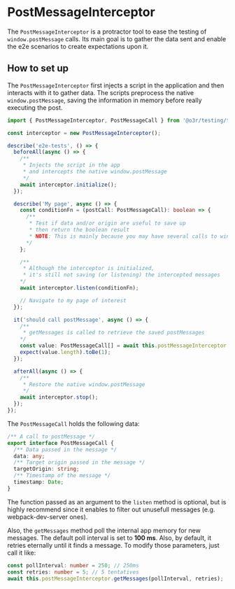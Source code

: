 # PostMessageInterceptor

The ``PostMessageInterceptor`` is a protractor tool to ease the testing of ``window.postMessage`` calls. Its main goal is to gather the data sent and enable the e2e scenarios to create expectations upon it.

## How to set up

The ``PostMessageInterceptor`` first injects a script in the application and then interacts with it to gather data. The scripts preprocess the native ``window.postMessage``, saving the information in memory before really executing the post.

```typescript
import { PostMessageInterceptor, PostMessageCall } from '@o3r/testing/tools/protractor';

const interceptor = new PostMessageInterceptor();

describe('e2e-tests', () => {
  beforeAll(async () => {
    /**
     * Injects the script in the app
     * and intercepts the native window.postMessage
     */
    await interceptor.initialize();
  });

  describe('My page', async () => {
    const conditionFn = (postCall: PostMessageCall): boolean => {
      /**
       * Test if data and/or origin are useful to save up
       * then return the boolean result
       * NOTE: This is mainly because you may have several calls to window.postMessage that you simply don't care (e.g. webpack-dev-server uses the postMessage to tell the app to reload)
      */
    };

    /**
     * Although the interceptor is initialized,
     * it's still not saving (or listening) the intercepted messages
    */
    await interceptor.listen(conditionFn);

    // Navigate to my page of interest
  });

  it('should call postMessage', async () => {
    /**
     * getMessages is called to retrieve the saved postMessages
    */
    const value: PostMessageCall[] = await this.postMessageInterceptor.getMessages();
    expect(value.length).toBe(1);
  });

  afterAll(async () => {
    /**
     * Restore the native window.postMessage
     */
    await interceptor.stop();
  });
});
```

The ``PostMessageCall`` holds the following data:

```typescript
/** A call to postMessage */
export interface PostMessageCall {
  /** Data passed in the message */
  data: any;
  /** Target origin passed in the message */
  targetOrigin: string;
  /** Timestamp of the message */
  timestamp: Date;
}
```

The function passed as an argument to the ``listen`` method is optional, but is highly recommend since it enables to filter out unusefull messages (e.g. webpack-dev-server ones).

Also, the ``getMessages`` method poll the internal app memory for new messages. The default poll interval is set to **100 ms**. Also, by default, it retries eternally until it finds a message. To modify those parameters, just call it like:

```typescript
const pollInterval: number = 250; // 250ms
const retries: number = 5; // 5 tentatives
await this.postMessageInterceptor.getMessages(pollInterval, retries);
```

